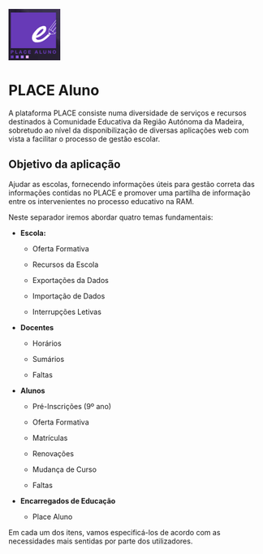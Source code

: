 ﻿
![Placealuno](../images/Place21/Alunos/placealuno.PNG)

# **PLACE Aluno**

A plataforma PLACE consiste numa diversidade de serviços e recursos destinados à Comunidade Educativa da Região Autónoma da Madeira, sobretudo ao nível da disponibilização de diversas aplicações web com vista a facilitar o processo de gestão escolar. 


## Objetivo da aplicação


Ajudar as escolas, fornecendo informações úteis para gestão correta das informações contidas no PLACE e promover uma partilha de informação entre os intervenientes no processo educativo na RAM. 

Neste separador iremos abordar quatro temas fundamentais:

- **Escola:**

  - Oferta Formativa
  
  - Recursos da Escola

  - Exportações da Dados

  - Importação de Dados

  - Interrupções Letivas

- **Docentes**

  - Horários

  - Sumários 

  - Faltas

- **Alunos**

  - Pré-Inscrições (9º ano)

  - Oferta Formativa
  
  - Matrículas
  
  - Renovações

  - Mudança de Curso

  - Faltas

- **Encarregados de Educação**

  - Place Aluno



Em cada um dos itens, vamos especificá-los de acordo com as necessidades mais sentidas por parte dos utilizadores. 